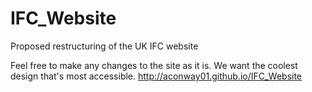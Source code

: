 # IFC_Website
Proposed restructuring of the UK IFC website

Feel free to make any changes to the site as it is. We want the coolest design that's most accessible.
http://aconway01.github.io/IFC_Website
